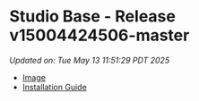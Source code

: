 # Studio Base - Release v15004424506-master
_Updated on: Tue May 13 11:51:29 PDT 2025_

- [Image](https://github.com/vertigis/studio-base-internal/pkgs/container/studio%2fbase%2finternal/414804991?tag=v15004424506-master)
- [Installation
  Guide](https://github.com/vertigis/studio-base-internal/tree/v15004424506-master)
